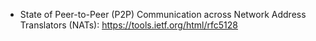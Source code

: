 - State of Peer-to-Peer (P2P) Communication across Network Address Translators (NATs): <https://tools.ietf.org/html/rfc5128>
